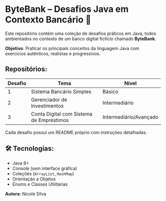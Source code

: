 #  ByteBank – Desafios Java em Contexto Bancário 👾

Este repositório contém uma coleção de desafios práticos em Java, todos ambientados no contexto de um banco digital fictício chamado **ByteBank**.

**Objetivo**: Praticar os principais conceitos da linguagem Java com exercícios autênticos, realistas e progressivos.

## Repositórios: 

| Desafio | Tema                                    | Nível     |
|--------|------------------------------------------|-----------|
| 1      | Sistema Bancário Simples                 | Básico    |
| 2      | Gerenciador de Investimentos             | Intermediário |
| 3      | Conta Digital com Sistema de Empréstimos | Intermediário/Avançado |

Cada desafio possui um README próprio com instruções detalhadas.

## 🛠️ Tecnologias:

- Java 8+
- Console (sem interface gráfica)
- Coleções (`ArrayList`, `HashMap`)
- Orientação a Objetos
- Enums e Classes Utilitárias

  

**Autora:**  Nicole Silva
